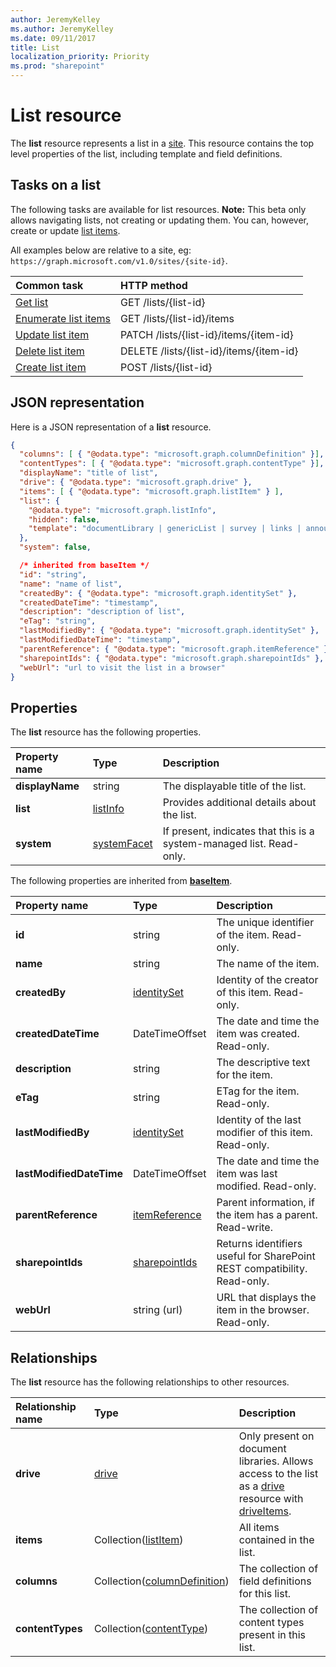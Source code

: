 ```yaml
---
author: JeremyKelley
ms.author: JeremyKelley
ms.date: 09/11/2017
title: List
localization_priority: Priority
ms.prod: "sharepoint"
---
```

# List resource

The **list** resource represents a list in a [site][].
This resource contains the top level properties of the list, including template and field definitions.

## Tasks on a list

The following tasks are available for list resources.
**Note:** This beta only allows navigating lists, not creating or updating them.
You can, however, create or update [list items][listItem].

All examples below are relative to a site, eg: `https://graph.microsoft.com/v1.0/sites/{site-id}`.

| Common task               | HTTP method
|:--------------------------|:------------------------------
| [Get list][]              | GET /lists/{list-id}
| [Enumerate list items][]  | GET /lists/{list-id}/items
| [Update list item][]      | PATCH /lists/{list-id}/items/{item-id}
| [Delete list item][]      | DELETE /lists/{list-id}/items/{item-id}
| [Create list item][]      | POST /lists/{list-id}

[Get list]: ../api/list-get.md
[Enumerate list items]: ../api/listitem-list.md
[Update list item]: ../api/listitem-update.md
[Delete list item]: ../api/listitem-delete.md
[Create list item]: ../api/listitem-create.md

## JSON representation

Here is a JSON representation of a **list** resource.

<!--{
  "blockType": "resource",
  "optionalProperties": [
    "items",
    "drive"
  ],
  "keyProperty": "id",
  "baseType": "microsoft.graph.baseItem",
  "@odata.type": "microsoft.graph.list"
}-->

```json
{
  "columns": [ { "@odata.type": "microsoft.graph.columnDefinition" }],
  "contentTypes": [ { "@odata.type": "microsoft.graph.contentType" }],
  "displayName": "title of list",
  "drive": { "@odata.type": "microsoft.graph.drive" },
  "items": [ { "@odata.type": "microsoft.graph.listItem" } ],
  "list": {
    "@odata.type": "microsoft.graph.listInfo",
    "hidden": false,
    "template": "documentLibrary | genericList | survey | links | announcements | contacts | accessRequest ..."
  },
  "system": false,

  /* inherited from baseItem */
  "id": "string",
  "name": "name of list",
  "createdBy": { "@odata.type": "microsoft.graph.identitySet" },
  "createdDateTime": "timestamp",
  "description": "description of list",
  "eTag": "string",
  "lastModifiedBy": { "@odata.type": "microsoft.graph.identitySet" },
  "lastModifiedDateTime": "timestamp",
  "parentReference": { "@odata.type": "microsoft.graph.itemReference" },
  "sharepointIds": { "@odata.type": "microsoft.graph.sharepointIds" },
  "webUrl": "url to visit the list in a browser"
}
```

## Properties

The **list** resource has the following properties.

| Property name    | Type                             | Description
|:-----------------|:---------------------------------|:---------------------------
| **displayName**  | string                           | The displayable title of the list.
| **list**         | [listInfo][]                     | Provides additional details about the list.
| **system**       | [systemFacet][]                  | If present, indicates that this is a system-managed list. Read-only.

The following properties are inherited from **[baseItem][]**.

| Property name            | Type              | Description
|:-------------------------|:------------------|:------------------------------
| **id**                   | string            | The unique identifier of the item. Read-only.
| **name**                 | string            | The name of the item.
| **createdBy**            | [identitySet][]   | Identity of the creator of this item. Read-only.
| **createdDateTime**      | DateTimeOffset    | The date and time the item was created. Read-only.
| **description**          | string            | The descriptive text for the item.
| **eTag**                 | string            | ETag for the item. Read-only.                                                          |
| **lastModifiedBy**       | [identitySet][]   | Identity of the last modifier of this item. Read-only.
| **lastModifiedDateTime** | DateTimeOffset    | The date and time the item was last modified. Read-only.
| **parentReference**      | [itemReference][] | Parent information, if the item has a parent. Read-write.
| **sharepointIds**        | [sharepointIds][] | Returns identifiers useful for SharePoint REST compatibility. Read-only.
| **webUrl**               | string (url)      | URL that displays the item in the browser. Read-only.

## Relationships

The **list** resource has the following relationships to other resources.

| Relationship name | Type                             | Description
|:------------------|:---------------------------------|:----------------------
| **drive**         | [drive][]                        | Only present on document libraries. Allows access to the list as a [drive][] resource with [driveItems][driveItem].
| **items**         | Collection([listItem][])         | All items contained in the list.
| **columns**       | Collection([columnDefinition][]) | The collection of field definitions for this list.
| **contentTypes**  | Collection([contentType][])      | The collection of content types present in this list.

[baseItem]: baseitem.md
[contentType]: contenttype.md
[drive]: drive.md
[driveItem]: driveitem.md
[columnDefinition]: columndefinition.md
[identitySet]: identityset.md
[itemReference]: itemreference.md
[listInfo]: listinfo.md
[listItem]: listitem.md
[sharepointIds]: sharepointids.md
[site]: site.md
[systemFacet]: systemfacet.md

<!-- {
  "type": "#page.annotation",
  "description": "",
  "keywords": "",
  "section": "documentation",
  "tocPath": "Resources/Lists",
  "tocBookmarks": {
    "Lists": "#"
  }
} -->

